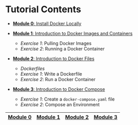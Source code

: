 # Tutorial Contents

  * [**Module 0**: Install Docker Locally](https://docs.docker.com/engine/installation/)

  * [**Module 1**: Introduction to Docker Images and Containers](/docker-101-mod1)
  	* *Exercise 1*: Pulling Docker Images
  	* *Exercise 2*: Running a Docker Container
  * [**Module 2**: Introduction to Docker Files](/docker-101-mod2)
    * *Dockerfiles* 
  	* *Exercise 1*: Write a Dockerfile
  	* *Exercise 2*: Run a Docker Container
  * [**Module 3**: Introduction to Docker Compose](/docker-101-mod3)
    * *Exercise 1*: Create a `docker-compose.yaml` file
  	* *Exercise 2*: Compose an Environment


[Module 0](https://docs.docker.com/engine/installation/) | [Module 1](/docker-101-mod1) | [Module 2](/docker-101-mod2) | [Module 3](/docker-101-mod3)
:---: | :---: | :---: | :---: